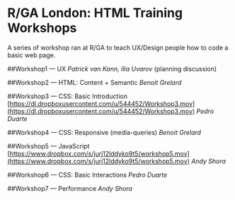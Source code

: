 R/GA London: HTML Training Workshops
==========================

A series of workshop ran at R/GA to teach UX/Design people how to code a basic web page.

##Workshop1 — UX
*Patrick van Kann, Ilia Uvarov*
(planning discussion)

##Workshop2 — HTML: Content + Semantic
*Benoit Grelard*

##Workshop3 — CSS: Basic Introduction
[https://dl.dropboxusercontent.com/u/544452/Workshop3.mov](https://dl.dropboxusercontent.com/u/544452/Workshop3.mov)
*Pedro Duarte*

##Workshop4 — CSS: Responsive (media-queries)
*Benoit Grelard*

##Workshop5 — JavaScript
[https://www.dropbox.com/s/jurj12lddyko9t5/workshop5.mov](https://www.dropbox.com/s/jurj12lddyko9t5/workshop5.mov)
*Andy Shora*

##Workshop6 — CSS: Basic Interactions
*Pedro Duarte*

##Workshop7 — Performance
*Andy Shora*